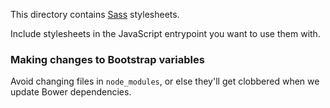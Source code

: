 This directory contains [Sass](http://sass-lang.com/) stylesheets.

Include stylesheets in the JavaScript entrypoint you want to use them with.

### Making changes to Bootstrap variables

Avoid changing files in `node_modules`, or else they'll get clobbered when we update Bower dependencies.
